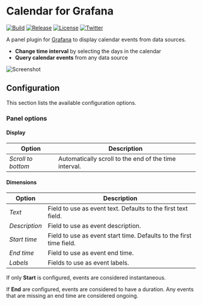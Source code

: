 # Calendar for Grafana

[![Build](https://github.com/marcusolsson/grafana-calendar-panel/workflows/CI/badge.svg)](https://github.com/marcusolsson/grafana-calendar-panel/actions?query=workflow%3A%22CI%22)
[![Release](https://github.com/marcusolsson/grafana-calendar-panel/workflows/Release/badge.svg)](https://github.com/marcusolsson/grafana-calendar-panel/actions?query=workflow%3ARelease)
[![License](https://img.shields.io/github/license/marcusolsson/grafana-calendar-panel)](LICENSE)
[![Twitter](https://img.shields.io/twitter/follow/marcusolsson?color=%231DA1F2&label=twitter&style=plastic)](https://twitter.com/marcusolsson)

A panel plugin for [Grafana](https://grafana.com) to display calendar events from data sources.

- **Change time interval** by selecting the days in the calendar
- **Query calendar events** from any data source

![Screenshot](https://github.com/marcusolsson/grafana-calendar-panel/raw/main/src/img/screenshot.png)

## Configuration

This section lists the available configuration options.

### Panel options

#### Display

| Option             | Description                                           |
|--------------------|-------------------------------------------------------|
| _Scroll to bottom_ | Automatically scroll to the end of the time interval. |

#### Dimensions

| Option        | Description                                                         |
|---------------|---------------------------------------------------------------------|
| _Text_        | Field to use as event text. Defaults to the first text field.       |
| _Description_ | Field to use as event description.                                  |
| _Start time_  | Field to use as event start time. Defaults to the first time field. |
| _End time_    | Field to use as event end time.                                     |
| _Labels_      | Fields to use as event labels.                                      |

If only **Start** is configured, events are considered instantaneous.

If **End** are configured, events are considered to have a duration. Any events that are missing an end time are considered ongoing.
